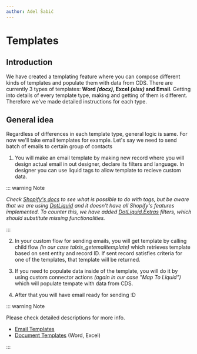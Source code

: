 ```yaml
---
author: Adel Šabić
---
```

# Templates
## Introduction

We have created a templating feature where you can compose different kinds of templates and populate them with data from CDS. There are currently 3 types of templates: **Word _(docx)_, Excel _(xlsx)_ and Email**. Getting into details of every template type, making and getting of them is different. Therefore we've made detailed instructions for each type. 

## General idea

Regardless of differences in each template type, general logic is same. For now we'll take email templates for example. Let's say we need to send batch of emails to certain group of contacts

1. You will make an email template by making new record where you will design actual email in out designer, declare its filters and language. In designer you can use liquid tags to allow template to recieve custom data.

::: warning Note

_Check [Shopify's docs](https://shopify.github.io/liquid/) to see what is possible to do with tags, but be aware that we are using [DotLiquid](https://github.com/dotliquid/dotliquid/wiki) and it doesn't have all Shopify's features implemented. To counter this, we have added [
DotLiquid.Extras](https://github.com/gimmi/DotLiquid.Extras/tree/master/src/DotLiquid.Extras.Tests) filters, which should substitute missing functionalities._ 

:::

2. In your custom flow for sending emails, you will get template by calling child flow _(in our case talxis_getemailtemplate)_  which retrieves template based on sent entity and record ID. If sent record satisfies criteria for one of the templates, that template will be returned.

3. If you need to populate data inside of the template, you will do it by using custom connector actions _(again in our case "Map To Liquid")_ which will populate tempate with data from CDS.

4. After that you will have email ready for sending :D

::: warning Note 

Please check detailed descriptions for more info.
- [Email Templates](./email-template.md)
- [Document Templates](./email-template.md) (Word, Excel)

:::
